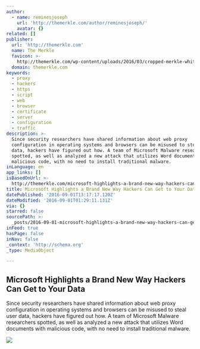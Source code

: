 ```yaml
---
author:
  - name: reminesjoseph
    url: 'http://themerkle.com/author/reminesjoseph/'
    avatar: {}
related: []
publisher:
  url: 'http://themerkle.com'
  name: The Merkle
  favicon: >-
    http://themerkle.com/wp-content/uploads/2016/03/cropped-merkle-white-1-192x192.png
  domain: themerkle.com
keywords:
  - proxy
  - hackers
  - https
  - script
  - web
  - browser
  - certificate
  - server
  - configuration
  - traffic
description: >-
  Since security researchers have shared information about web proxy
  configuration in operating systems and browsers can be misused to steal user
  data, hackers have figured out how. A team of Microsoft Malware researchers
  spotted, as well as analyzed a new attack that utilizes Word documents with
  malicious code, with no need to install traditional malware.
inLanguage: en
app_links: []
isBasedOnUrl: >-
  http://themerkle.com/microsoft-highlights-a-brand-new-way-hackers-can-get-to-your-data/
title: Microsoft Highlights a Brand New Way Hackers Can Get to Your Data
datePublished: '2016-09-01T13:17:17.120Z'
dateModified: '2016-09-01T01:29:11.131Z'
via: {}
starred: false
sourcePath: >-
  _posts/2016-09-01-microsoft-highlights-a-brand-new-way-hackers-can-get-to-your.md
inFeed: true
hasPage: false
inNav: false
_context: 'http://schema.org'
_type: MediaObject

---
```

<article style=""><h1>Microsoft Highlights a Brand New Way Hackers Can Get to Your Data</h1><p>Since security researchers have shared information about web proxy configuration in operating systems and browsers can be misused to steal user data, hackers have figured out how. A team of Microsoft Malware researchers spotted, as well as analyzed a new attack that utilizes Word documents with malicious code, with no need to install traditional malware.</p><img src="http://themerkle.com/wp-content/uploads/2016/09/shutterstock_265126817.jpg" /></article>